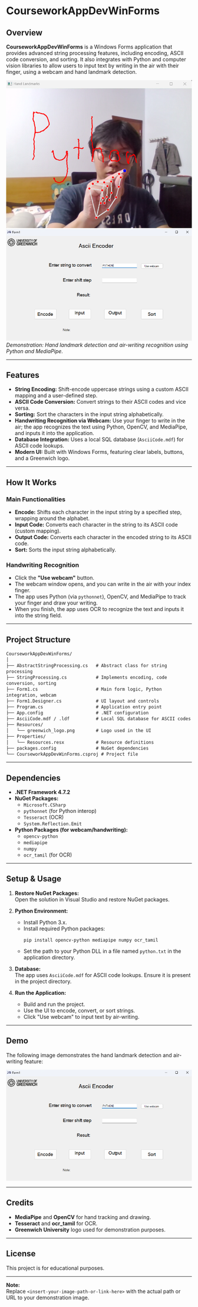# CourseworkAppDevWinForms

## Overview

**CourseworkAppDevWinForms** is a Windows Forms application that provides advanced string processing features, including encoding, ASCII code conversion, and sorting. It also integrates with Python and computer vision libraries to allow users to input text by writing in the air with their finger, using a webcam and hand landmark detection.

![Hand Landmark Demo](images/hand_landmark.png)
![Hand Landmark Demo](images/hand_landmark_result.png)
*Demonstration: Hand landmark detection and air-writing recognition using Python and MediaPipe.*

---

## Features

- **String Encoding:** Shift-encode uppercase strings using a custom ASCII mapping and a user-defined step.
- **ASCII Code Conversion:** Convert strings to their ASCII codes and vice versa.
- **Sorting:** Sort the characters in the input string alphabetically.
- **Handwriting Recognition via Webcam:** Use your finger to write in the air; the app recognizes the text using Python, OpenCV, and MediaPipe, and inputs it into the application.
- **Database Integration:** Uses a local SQL database (`AsciiCode.mdf`) for ASCII code lookups.
- **Modern UI:** Built with Windows Forms, featuring clear labels, buttons, and a Greenwich logo.

---

## How It Works

### Main Functionalities

- **Encode:** Shifts each character in the input string by a specified step, wrapping around the alphabet.
- **Input Code:** Converts each character in the string to its ASCII code (custom mapping).
- **Output Code:** Converts each character in the encoded string to its ASCII code.
- **Sort:** Sorts the input string alphabetically.

### Handwriting Recognition

- Click the **"Use webcam"** button.
- The webcam window opens, and you can write in the air with your index finger.
- The app uses Python (via `pythonnet`), OpenCV, and MediaPipe to track your finger and draw your writing.
- When you finish, the app uses OCR to recognize the text and inputs it into the string field.

---

## Project Structure

```
CourseworkAppDevWinForms/
│
├── AbstractStringProcessing.cs   # Abstract class for string processing
├── StringProcessing.cs           # Implements encoding, code conversion, sorting
├── Form1.cs                      # Main form logic, Python integration, webcam
├── Form1.Designer.cs             # UI layout and controls
├── Program.cs                    # Application entry point
├── App.config                    # .NET configuration
├── AsciiCode.mdf / .ldf          # Local SQL database for ASCII codes
├── Resources/
│   └── greenwich_logo.png        # Logo used in the UI
├── Properties/
│   └── Resources.resx            # Resource definitions
├── packages.config               # NuGet dependencies
└── CourseworkAppDevWinForms.csproj # Project file
```

---

## Dependencies

- **.NET Framework 4.7.2**
- **NuGet Packages:**
  - `Microsoft.CSharp`
  - `pythonnet` (for Python interop)
  - `Tesseract` (OCR)
  - `System.Reflection.Emit`
- **Python Packages (for webcam/handwriting):**
  - `opencv-python`
  - `mediapipe`
  - `numpy`
  - `ocr_tamil` (for OCR)

---

## Setup & Usage

1. **Restore NuGet Packages:**  
   Open the solution in Visual Studio and restore NuGet packages.

2. **Python Environment:**  
   - Install Python 3.x.
   - Install required Python packages:  
     ```
     pip install opencv-python mediapipe numpy ocr_tamil
     ```
   - Set the path to your Python DLL in a file named `python.txt` in the application directory.

3. **Database:**  
   The app uses `AsciiCode.mdf` for ASCII code lookups. Ensure it is present in the project directory.

4. **Run the Application:**  
   - Build and run the project.
   - Use the UI to encode, convert, or sort strings.
   - Click "Use webcam" to input text by air-writing.

---

## Demo

The following image demonstrates the hand landmark detection and air-writing feature:

![Hand Landmark Demo](images/hand_landmark_result.png)

---

## Credits

- **MediaPipe** and **OpenCV** for hand tracking and drawing.
- **Tesseract** and **ocr_tamil** for OCR.
- **Greenwich University** logo used for demonstration purposes.

---

## License

This project is for educational purposes.

---

**Note:**  
Replace `<insert-your-image-path-or-link-here>` with the actual path or URL to your demonstration image. 